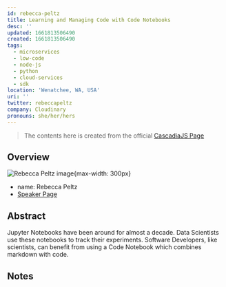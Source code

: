 ```yaml
---
id: rebecca-peltz
title: Learning and Managing Code with Code Notebooks
desc: ''
updated: 1661813506490
created: 1661813506490
tags:
  - microservices
  - low-code
  - node-js
  - python
  - cloud-services
  - sdk
location: 'Wenatchee, WA, USA'
uri: ''
twitter: rebeccapeltz
company: Cloudinary
pronouns: she/her/hers
---
```

> The contents here is created from the official [CascadiaJS Page](https://2022.cascadiajs.com/speakers/rebecca-peltz)

## Overview

![Rebecca Peltz image](https://create-4jr.begin.app/_static/2022/rebecca-peltz.jpg){max-width: 300px}
- name: Rebecca Peltz
- [Speaker Page](https://2022.cascadiajs.com/speakers/rebecca-peltz)

## Abstract

Jupyter Notebooks have been around for almost a decade.  Data Scientists use these notebooks to track their experiments.  Software Developers, like scientists, can benefit from using a Code Notebook which combines markdown with code.

## Notes